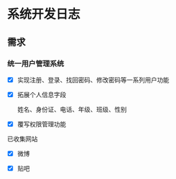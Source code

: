 # 系统开发日志

## 需求

### 统一用户管理系统

- [x] 实现注册、登录、找回密码、修改密码等一系列用户功能

- [x] 拓展个人信息字段

  姓名、身份证、电话、年级、班级、性别

- [x] 覆写权限管理功能

已收集网站

 - [x] 微博
- [x] 贴吧


